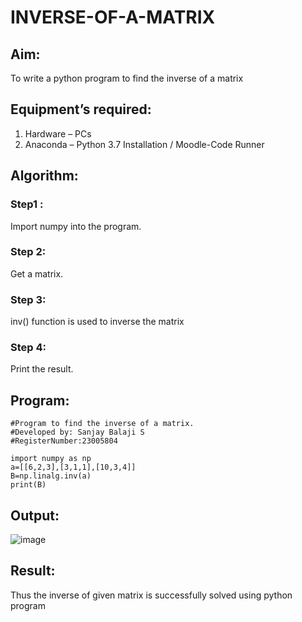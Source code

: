 # INVERSE-OF-A-MATRIX
## Aim:
To write a python program to find the inverse of a matrix
## Equipment’s required:
1. 	Hardware – PCs
2. 	Anaconda – Python 3.7 Installation / Moodle-Code Runner
## Algorithm:
### Step1 : 
Import numpy into the program.
### Step 2: 
Get a matrix.
### Step 3: 
inv() function is used to inverse the matrix
### Step 4: 
Print the result.
## Program:
```
#Program to find the inverse of a matrix.
#Developed by: Sanjay Balaji S
#RegisterNumber:23005804

import numpy as np
a=[[6,2,3],[3,1,1],[10,3,4]]
B=np.linalg.inv(a)
print(B)
```
## Output:
![image](https://github.com/SanjayBalaji0/INVERSE-OF-A-MATRIX/assets/145533553/2d926ce5-94e9-40d0-9a8d-f81d3fb90cb8)

## Result:
Thus the inverse of given matrix is successfully solved using python program

